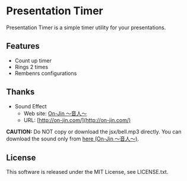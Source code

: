 # Presentation Timer
Presentation Timer is a simple timer utility for your presentations.

## Features
* Count up timer
* Rings 2 times
* Rembenrs configurations

## Thanks
* Sound Effect
    * Web site: [On-Jin ～音人～](http://on-jin.com/)
	* URL: [http://on-jin.com/](http://on-jin.com/)

**CAUTION:**
Do NOT copy or download the jsx/bell.mp3 directly.
You can download the sound only from [here (On-Jin ～音人～)](http://on-jin.com/).

## License
This software is released under the MIT License, see LICENSE.txt.
